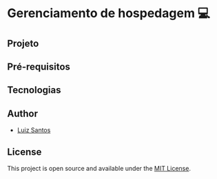
# Gerenciamento de hospedagem :computer:

## Projeto

## Pré-requisitos

## Tecnologias




## Author

- [Luiz Santos](https://about.me/luizcsbh)

## License

This project is open source and available under the [MIT License](LICENSE).


